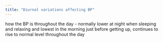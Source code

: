 ```yaml
---
title: "Diurnal variations affecting BP"
---
```

how the BP is throughout the day - normally lower at night when sleeping and relaxing and lowest in the morning just before getting up, continues to rise to normal level throughout the day

